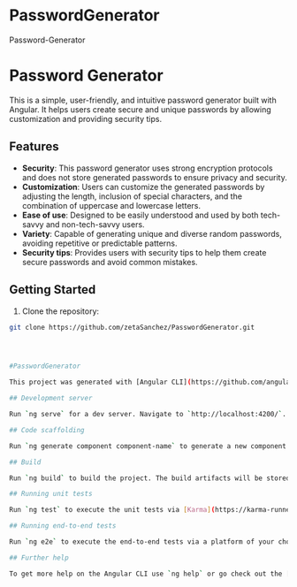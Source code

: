 # PasswordGenerator
Password-Generator

# Password Generator

This is a simple, user-friendly, and intuitive password generator built with Angular. It helps users create secure and unique passwords by allowing customization and providing security tips.

## Features

- **Security**: This password generator uses strong encryption protocols and does not store generated passwords to ensure privacy and security.
- **Customization**: Users can customize the generated passwords by adjusting the length, inclusion of special characters, and the combination of uppercase and lowercase letters.
- **Ease of use**: Designed to be easily understood and used by both tech-savvy and non-tech-savvy users.
- **Variety**: Capable of generating unique and diverse random passwords, avoiding repetitive or predictable patterns.
- **Security tips**: Provides users with security tips to help them create secure passwords and avoid common mistakes.

## Getting Started

1. Clone the repository:

```bash
git clone https://github.com/zetaSanchez/PasswordGenerator.git




#PasswordGenerator

This project was generated with [Angular CLI](https://github.com/angular/angular-cli) version 15.2.6.

## Development server

Run `ng serve` for a dev server. Navigate to `http://localhost:4200/`. The application will automatically reload if you change any of the source files.

## Code scaffolding

Run `ng generate component component-name` to generate a new component. You can also use `ng generate directive|pipe|service|class|guard|interface|enum|module`.

## Build

Run `ng build` to build the project. The build artifacts will be stored in the `dist/` directory.

## Running unit tests

Run `ng test` to execute the unit tests via [Karma](https://karma-runner.github.io).

## Running end-to-end tests

Run `ng e2e` to execute the end-to-end tests via a platform of your choice. To use this command, you need to first add a package that implements end-to-end testing capabilities.

## Further help

To get more help on the Angular CLI use `ng help` or go check out the [Angular CLI Overview and Command Reference](https://angular.io/cli) page.
